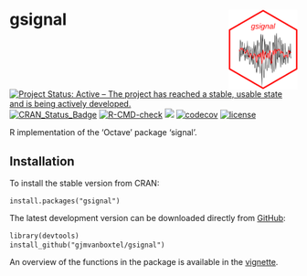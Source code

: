 
# gsignal <img src=man/figures/gsignal_logo.png align="right" height="139" />

<!-- badges: start -->

[![Project Status: Active – The project has reached a stable, usable
state and is being actively
developed.](https://www.repostatus.org/badges/latest/active.svg)](https://www.repostatus.org/#active)
[![CRAN\_Status\_Badge](https://www.r-pkg.org/badges/version/gsignal)](https://cran.r-project.org/package=gsignal)
[![R-CMD-check](https://github.com/gjmvanboxtel/gsignal/workflows/R-CMD-check/badge.svg)](https://github.com/gjmvanboxtel/gsignal/actions)
[![](https://cranlogs.r-pkg.org/badges/gsignal)](https://cran.r-project.org/package=gsignal)
[![codecov](https://codecov.io/gh/gjmvanboxtel/gsignal/branch/master/graph/badge.svg?token=7ZAU9VV73X)](https://app.codecov.io/gh/gjmvanboxtel/gsignal)
[![license](https://img.shields.io/badge/license-GPL--3-blue.svg)](https://www.gnu.org/licenses/gpl-3.0.en.html)
<!-- badges: end -->

R implementation of the ‘Octave’ package ‘signal’.

## Installation

To install the stable version from CRAN:

    install.packages("gsignal")

The latest development version can be downloaded directly from
[GitHub](https://github.com/gjmvanboxtel/gsignal):

    library(devtools)
    install_github("gjmvanboxtel/gsignal")

An overview of the functions in the package is available in the
[vignette](https://CRAN.R-project.org/package=gsignal).
